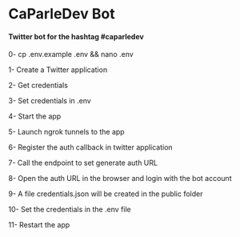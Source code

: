 # CaParleDev Bot

#### Twitter bot for the hashtag #caparledev

0- cp .env.example .env && nano .env

1- Create a Twitter application

2- Get credentials

3- Set credentials in .env

4- Start the app

5- Launch ngrok tunnels to the app

6- Register the auth callback in twitter application

7- Call the endpoint to set generate auth URL

8- Open the auth URL in the browser and login with the bot account

9- A file credentials.json will be created in the public folder

10- Set the credentials in the .env file

11- Restart the app